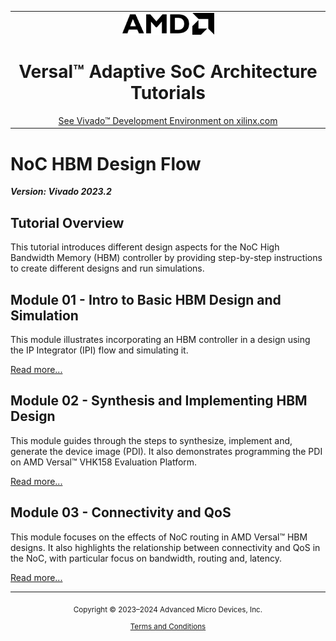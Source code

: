 ﻿<table class="sphinxhide" width="100%">
 <tr width="100%">
    <td align="center"><img src="https://github.com/Xilinx/Image-Collateral/blob/main/xilinx-logo.png?raw=true" width="30%"/><h1>Versal™ Adaptive SoC Architecture Tutorials</h1>
    <a href="https://www.xilinx.com/products/design-tools/vivado.html">See Vivado™ Development Environment on xilinx.com</a>
    </td>
 </tr>
</table>

# NoC HBM Design Flow

***Version: Vivado 2023.2***

## Tutorial Overview

This tutorial introduces different design aspects for the NoC High Bandwidth Memory (HBM) controller by providing step-by-step instructions to create different designs and run simulations.


## Module 01 - Intro to Basic HBM Design and Simulation

This module illustrates incorporating an HBM controller in a design using the IP Integrator (IPI) flow and simulating it. 

[Read more...](Module_01_Intro_to_Basic_HBM_Design_and_Simulation)

## Module 02 - Synthesis and Implementing HBM Design

This module guides through the steps to synthesize, implement and, generate the device image (PDI). It also demonstrates programming the PDI on AMD Versal&trade; VHK158 Evaluation Platform.

[Read more...](Module_02_Synthesis_and_Implementing_HBM_Design)


## Module 03 - Connectivity and QoS

This module focuses on the effects of NoC routing in AMD Versal&trade; HBM designs. It also highlights the relationship between connectivity and QoS in the NoC, with particular focus on bandwidth, routing and, latency.

[Read more...](Module_03_Connectivity_and_QoS)


<hr class="sphinxhide"></hr>

<p class="sphinxhide" align="center"><sub>Copyright © 2023–2024 Advanced Micro Devices, Inc.</sub></p>

<p class="sphinxhide" align="center"><sup><a href="https://www.amd.com/en/corporate/copyright">Terms and Conditions</a></sup></p>
